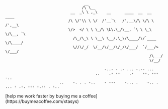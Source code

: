                                        __                                      
                                      /\ \__                                   
                                 __  _\ \ ,_\    __      ____  __  __    ____  
                                /\ \/'\\ \ \/  /'__`\   /',__\/\ \/\ \  /',__\ 
                                \/>  </ \ \ \_/\ \L\.\_/\__, `\ \ \_\ \/\__, `\
                                  /\_/\_\ \ \__\ \__/.\_\/\____/\/`____ \/\____/
                                  \//\/_/  \/__/\/__/\/_/\/___/  `/___/> \/___/ 
                                                                    /\___/      
                                                                    \/__/       

                                                -..- - .- ... -.-- ...
                                            ..    .- --    .-    --. --- -..                                     
                            ..    -. . . -..    - ---    -... .    -.. . ... - .-. --- -.-- . -..
                        
  <p> <style="text-align:center;">[help me work faster by buying me a coffee](https://buymeacoffee.com/xtasys)<p>

